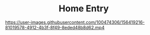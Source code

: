 <h1 align='center'>Home Entry</h1>


https://user-images.githubusercontent.com/100474306/156419216-81019578-4912-4b3f-8f49-8eded48b8d62.mp4

